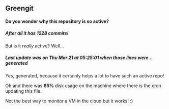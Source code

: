 ## Greengit

#### Do you wonder why this repository is so active?

##### After all it has 1228 commits!

But is it *really* active? Well...

##### Last update was on Thu Mar 21 at 05:25:01 when those lines were... generated

Yes, generated, because it certainly helps a lot to have such an active repo!

Oh and there was **85%** disk usage on the machine
where there is the cron updating this file.

Not the best way to monitor a VM in the cloud but it works! :)

